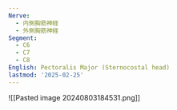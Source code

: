 ```yaml
---
Nerve:
  - 内側胸筋神経
  - 外側胸筋神経
Segment:
  - C6
  - C7
  - C8
English: Pectoralis Major (Sternocostal head)
lastmod: '2025-02-25'
---
```

![[Pasted image 20240803184531.png]]

